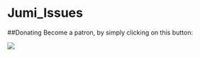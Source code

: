 # Jumi_Issues

##Donating
Become a patron, by simply clicking on this button:

[![](https://c5.patreon.com/external/logo/become_a_patron_button.png)](https://www.patreon.com/jumibot/)
